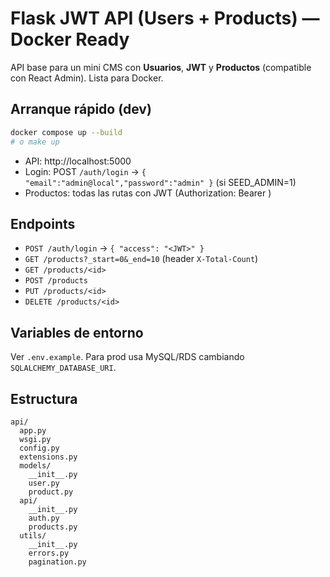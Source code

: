 # Flask JWT API (Users + Products) — Docker Ready

API base para un mini CMS con **Usuarios**, **JWT** y **Productos** (compatible con React Admin). Lista para Docker.

## Arranque rápido (dev)
```bash
docker compose up --build
# o make up
```
- API: http://localhost:5000
- Login: POST `/auth/login` → `{ "email":"admin@local","password":"admin" }` (si SEED_ADMIN=1)
- Productos: todas las rutas con JWT (Authorization: Bearer <token>)

## Endpoints
- `POST /auth/login` → `{ "access": "<JWT>" }`
- `GET /products?_start=0&_end=10` (header `X-Total-Count`)
- `GET /products/<id>`
- `POST /products`
- `PUT /products/<id>`
- `DELETE /products/<id>`

## Variables de entorno
Ver `.env.example`.
Para prod usa MySQL/RDS cambiando `SQLALCHEMY_DATABASE_URI`.

## Estructura
```
api/
  app.py
  wsgi.py
  config.py
  extensions.py
  models/
    __init__.py
    user.py
    product.py
  api/
    __init__.py
    auth.py
    products.py
  utils/
    __init__.py
    errors.py
    pagination.py
```
